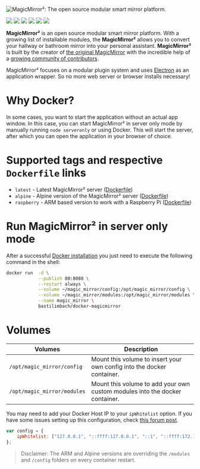 ![MagicMirror²: The open source modular smart mirror platform. ](https://github.com/MichMich/MagicMirror/raw/master/.github/header.png)

[![](https://david-dm.org/MichMich/MagicMirror.svg)](https://david-dm.org/MichMich/MagicMirror) [![](https://david-dm.org/MichMich/MagicMirror/dev-status.svg)](https://david-dm.org/MichMich/MagicMirror#info=devDependencies) [![](https://bestpractices.coreinfrastructure.org/projects/347/badge)](https://bestpractices.coreinfrastructure.org/projects/347) [![](https://img.shields.io/badge/license-MIT-blue.svg)](http://choosealicense.com/licenses/mit) [![](https://travis-ci.org/MichMich/MagicMirror.svg)](https://travis-ci.org/MichMich/MagicMirror) [![](https://snyk.io/test/github/MichMich/MagicMirror/badge.svg)](https://snyk.io/test/github/MichMich/MagicMirror)

**MagicMirror²** is an open source modular smart mirror platform. With a growing list of installable modules, the **MagicMirror²** allows you to convert your hallway or bathroom mirror into your personal assistant. **MagicMirror²** is built by the creator of [the original MagicMirror](http://michaelteeuw.nl/tagged/magicmirror) with the incredible help of a [growing community of contributors](https://github.com/MichMich/MagicMirror/graphs/contributors).

MagicMirror² focuses on a modular plugin system and uses [Electron](http://electron.atom.io/) as an application wrapper. So no more web server or browser installs necessary!

# Why Docker?
In some cases, you want to start the application without an actual app window. In this case, you can start MagicMirror² in server only mode by manually running `node serveronly` or using Docker. This will start the server, after which you can open the application in your browser of choice.

# Supported tags and respective `Dockerfile` links

- `latest` - Latest MagicMirror² server ([Dockerfile](https://github.com/bastilimbach/docker-MagicMirror/blob/master/Dockerfile))
- `alpine` - Alpine version of the MagicMirror² server ([Dockerfile](https://github.com/bastilimbach/docker-MagicMirror/blob/master/alpine/Dockerfile))
- `raspberry` - ARM based version to work with a Raspberry Pi ([Dockerfile](https://github.com/bastilimbach/docker-MagicMirror/blob/master/raspberry/Dockerfile))

# Run MagicMirror² in server only mode
After a successful [Docker installation](https://docs.docker.com/engine/installation/) you just need to execute the following command in the shell:

```bash
docker run  -d \
			--publish 80:8080 \
			--restart always \
			--volume ~/magic_mirror/config:/opt/magic_mirror/config \
			--volume ~/magic_mirror/modules:/opt/magic_mirror/modules \
			--name magic_mirror \
			bastilimbach/docker-magicmirror
```

# Volumes
| **Volumes** | **Description** |
| --- | --- |
| `/opt/magic_mirror/config` | Mount this volume to insert your own config into the docker container. |
| `/opt/magic_mirror/modules` | Mount this volume to add your own custom modules into the docker container. |

You may need to add your Docker Host IP to your `ipWhitelist` option. If you have some issues setting up this configuration, check [this forum post](https://forum.magicmirror.builders/topic/1326/ipwhitelist-howto).

```javascript
var config = {
	ipWhitelist: ["127.0.0.1", "::ffff:127.0.0.1", "::1", "::ffff:172.17.0.1"]
};
```

> Disclaimer: The ARM and Alpine versions are overriding the `/modules` and `/config` folders on every container restart.

